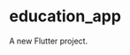 # education_app

A new Flutter project.

<!-- [![style: very good analysis](https://img.shields.io/badge/style-very_good_analysis-B22C89.svg)](https://pub.dev/packages/very_good_analysis) -->